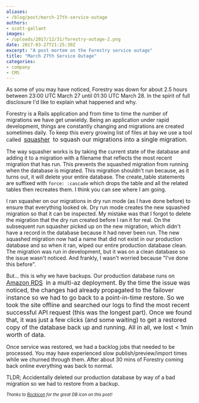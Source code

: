 ```yaml
---
aliases:
- /blog/post/march-27th-service-outage
authors:
- scott-gallant
images:
- /uploads/2017/12/31/forestry-outage-2.png
date: 2017-03-27T21:25:39Z
excerpt: "A post mortem on the Forestry service outage"
title: "March 27th Service Outage"
categories:
- company
- CMS
---
```

As some of you may have noticed, Forestry was down for about 2.5 hours between 23:00 UTC March 27 until 01:30 UTC March 28. In the spirit of full disclosure I'd like to explain what happened and why.

Forestry is a Rails application and from time to time the number of migrations we have get unwieldy. Being an application under rapid development, things are constantly changing and migrations are created sometimes daily. To keep this every growing list of files at bay we use a tool called 
<a href="https://github.com/jalkoby/squasher" style="font-size: 1rem; background-color: rgb(255, 255, 255);">squasher</a>
<span style="font-size: 1rem;">&nbsp;to squash our migrations into a single migration.</span>

The way squasher works is by taking the current state of the database and adding it to a migration with a filename that reflects the most recent migration that has run. This prevents the squashed migration from running when the database is migrated. This migration shouldn't run because, as it turns out, it will delete your entire database. The create_table statements are suffixed with `force: :cascade` which drops the table and all the related tables then recreates them. I think you can see where I am going.

I ran squasher on our migrations in dry run mode (as I have done before) to ensure that everything looked ok. Dry run mode creates the new squashed migration so that it can be inspected. My mistake was that I forgot to delete the migration that the dry run created before I ran it for real. On the subsequent run squasher picked up on the new migration, which didn't have a record in the database because it had never been run. The new squashed migration now had a name that did not exist in our production database and so when it ran, wiped our entire production database clean. The migration was run in development, but it was on a clean database so the issue wasn't noticed. And frankly, I wasn't worried because "I've done this before".

But... this is why we have backups. Our production database runs on 
<a href="https://aws.amazon.com/rds/" style="font-size: 1rem; background-color: rgb(255, 255, 255);">Amazon&nbsp;RDS</a>
<span style="font-size: 1rem;">&nbsp;in a multi-az deployment. By the time the issue was noticed, the changes had already propagated to the failover instance so we had to go back to a point-in-time restore. So we took the site offline and searched our logs to find the most recent successful API request (this was the longest part). Once we found that, it was just a few clicks (and some waiting) to get a restored copy of the database back up and running. All in all, we lost &lt; 1min worth of data.</span>

Once service was restored, we had a backlog jobs that needed to be processed. You may have experienced slow publish/preview/import times while we churned through them. After about 30 mins of Forestry coming back online everything was back to normal.

TLDR; Accidentally deleted our production database by way of a bad migration so we had to restore from a backup.

<span style="font-size: .8em;"><em>Thanks to
<a href="https://thenounproject.com/rockicon/">Rockicon</a> for the great DB icon on this post!</em></span>

